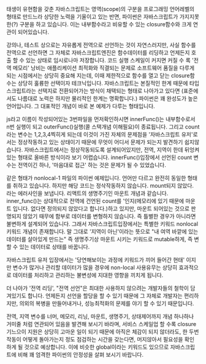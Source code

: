 태생이 유현함을 갖춘 자바스크립트는 영역(scope)의 구분을 프로그래밍 언어레벨의 형태로 만드느라 상당한 노력을 기울이고 있는 반면, 파이썬은 자바스크립트가 가지지못한(?) 구분을 하고 있습니다. 이는 내부함수라고 비유할 수 있는 closure함수와 크게 연관이 되어있습니다. 

강의나, 테스트 상으로는 자유롭게 전역으로 선언하는 것이 자연스러지만, 사실 함수를 전역으로 선언하면 그 자체로 자바스크립트엔진은 함수데이터를 리딩하고 언제든지 호출 할 수 있는 상태로 임시로나마 저장합니다. 코드 실행 스케일이 커지면 커질 수 록 '전역 메모리' 낭비는 애플리케이션 최적화와 직결되는 문제로 소프트웨어 품질을 다루게 되는 시점에서는 상당히 중요해 지는데, 이때 제한적으로 함수를 열고 닫는 closure함수는 상당히 훌륭한 선택이자 테크닉입니다. 자바스크립트는 본질적인 한계 때문에 타입스크립트라는 선택지로 전환되어가는 방식이 채택되는 형태로 나아가고 있다면 (표준에서도 나름대로 노력은 하지만 물리적인 한계는 명확합니다.) 파이썬은 꽤 완성도가 높은 언어입니다. 그 대표적인 개념이 바로 본 예제가 다루는 형태입니다. 

js라고 이름이 작성되어있는 3번파일을 먼저확인하시면 innerFunc()는 내부함수로서 n번 실행이 되고 outerFunc()실행(콜 스택개념 이해필요)이 종료됩니다. 그리고 count라는 변수는 1,2,3,4찍히게 되는데 이것이 가진 자체의 문제점을 '자바스크립트 유저'로서는 정상작동하고 있는 상태이기 때문에 무엇이 어디서 문제가 되는지 발견하기 쉽지않습니다. 자바스크립트에서는 정상작동되도록 설계되어있지만, 전역, 지역이 한데 뒤엉켜있는 형태로 올바른 방식이라 보기 어렵습니다. innerFunc()입장에서 선언된 count 변수는 전역이긴 하나, '마음대로 접근' 하는 것은 문제가 될 수 있었습니다. 

같은 형태가 nonlocal-1 파일의 파이썬 예제입니다. 언어만 다르고 완전히 동일한 형태를 취하고 있습니다. 하지만 해당 코드는 정삭작동하지 않습니다.
mount되지 않았다. 라는 에러사인을 보냅니다. 리액트의 생명주기인 마운트 개념과 같습니다. inner_func()는 상대적으로 전역에 건언된 count를 '인지(메모리에 있기 때문에 마운트 입니다. 없다면 정의되지 않았다고 합니다.)하고 있지만, 마운트 되어있는 것으로 판명되지 않았기 때무에 함부로 데이터를 변형하지 않습니다. 즉 틀별한 경우가 아니라면 불변하게 설계되어 있습니다. 그래서 자바스크립트입장에서는 특별한 키워드 nonlocal 키워드 개념이 존재합니다. 
말 그대로 '지역이 아닌'이라는 뜻으로 "내 여역 바깥에 있는 데이터를 살아있게 만드는" 즉 생명주기상 마운트 시키는 키워드로 mutable하게, 즉 변할 수 있는 데이터로 상태를 바꿉니다. 

자바스크립트 유저 입장에서는 '당연해보이는 과정에 키워드가 끼어 들어간 현태' 이지만 변수가 많거나 관리할 데이터가 많을 경우에 non-local 사용유무는 상당히 효과적으로 데이터를 처리하고 관리하는 불변성에 지대한 영향을 끼치게 됩니다. 

더 나아가 '전역 리딩', "전역 선언"은 최대한 사용하지 않으려는 개발자들의 철학이 담겨있기도 합니다. 언제든지 선언을 할당을 할 수 있기 때문에 그 자체로 개발자는 편리하지만, 의외의 복병을 만들어내거나, 성능최적화의 문제를 야기 할 수 있기 때문입니다. 


전역, 지역 변수를 너머, 메모리, 리닝, 마운트, 생명주기, 상태제어까지 개념 하나하나 거미줄 처럼 연관되어 있음을 발견해 보시기 바라며, 서비스 스케일업 할 수록 closure기느으이 지원은 상당히 고마운 일이 되기 때문에 아직은 체감이 되지 않더라도, 한 두번 작동이 어떻게 돌아가는지 정도 점검하는 시간을 갖는다면, 머지않아서 필요성을 확인 하게 될 것으로 예상합니다. 이에 비슷한 global이라는 키워드도 있으므로 자바스크립트에 비해 꽤 엄격한 파이썬의 안정성을 살펴 보시기 바랍니다. 